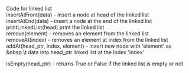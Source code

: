 Code for linked list  
insertAtFront(data) - insert a node at head of the linked list  
insertAtEnd(data) - insert a node at the end of the linked list  
printLinkedList(head) print the linked list  
remove(element) - removes an element from the linked list  
removeAt(index) - removes an element at index from the linked list  
addAt(head_ptr, index, element) - insert new node with 'element' as  
\&nbsp \t data into head_ptr linked list at the index 'index'  
  
isEmpty(head_ptr) - returns True or False if the linked list is empty or not  

